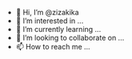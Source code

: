 - 👋 Hi, I’m @zizakika
- 👀 I’m interested in ...
- 🌱 I’m currently learning ...
- 💞️ I’m looking to collaborate on ...
- 📫 How to reach me ...

<!---
zizakika/zizakika is a ✨ special ✨ repository because its `README.md` (this file) appears on your GitHub profile.
You can click the Preview link to take a look at your changes.
--->
